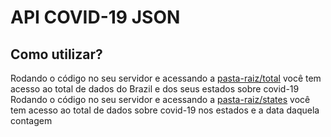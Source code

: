# API COVID-19 JSON
## Como utilizar?
Rodando o código no seu servidor e acessando a [pasta-raiz/total](http://ademario-com-br.umbler.net/total "Google's Homepage") você tem acesso ao total de dados do Brazil e dos seus estados sobre covid-19
Rodando o código no seu servidor e acessando a [pasta-raiz/states](http://ademario-com-br.umbler.net/states "Google's Homepage") você tem acesso ao total de dados sobre covid-19 nos estados e a data daquela contagem